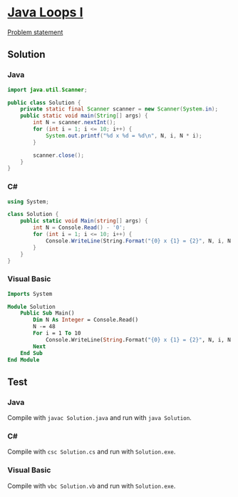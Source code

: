 # [Java Loops I][title]

[Problem statement](/../../tree/master/src/loops-i/loops-i/loops-i.pdf)

## Solution

### Java

```java
import java.util.Scanner;

public class Solution {
    private static final Scanner scanner = new Scanner(System.in);
    public static void main(String[] args) {
        int N = scanner.nextInt();
        for (int i = 1; i <= 10; i++) {
            System.out.printf("%d x %d = %d\n", N, i, N * i);
        }

        scanner.close();
    }
}
```

### C#

```c#
using System;

class Solution {
    public static void Main(string[] args) {
        int N = Console.Read() - '0';
        for (int i = 1; i <= 10; i++) {
            Console.WriteLine(String.Format("{0} x {1} = {2}", N, i, N * i));
        }
    }
}
```

### Visual Basic

```vb
Imports System

Module Solution
	Public Sub Main()
		Dim N As Integer = Console.Read()
        N -= 48
        For i = 1 To 10
            Console.WriteLine(String.Format("{0} x {1} = {2}", N, i, N * i))
        Next
	End Sub
End Module
```

## Test

### Java

Compile with `javac Solution.java` and run with `java Solution`.

### C#

Compile with `csc Solution.cs` and run with `Solution.exe`.

### Visual Basic

Compile with `vbc Solution.vb` and run with `Solution.exe`.

[title]: https://www.hackerrank.com/challenges/java-loops-i/problem